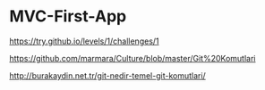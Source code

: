 MVC-First-App
=============

https://try.github.io/levels/1/challenges/1

https://github.com/marmara/Culture/blob/master/Git%20Komutlari

http://burakaydin.net.tr/git-nedir-temel-git-komutlari/
